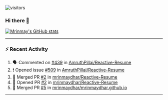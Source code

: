 ![visitors](https://visitor-badge.glitch.me/badge?page_id=mrinmaydhar.mrinmaydhar)

### Hi there 👋
[![Mrinmay's GitHub stats](https://github-readme-stats.vercel.app/api?username=mrinmaydhar&count_private=true&show_icons=true&theme=radical)](https://github.com/anuraghazra/github-readme-stats)

---

### :zap: Recent Activity

<!--START_SECTION:activity-->
1. 🗣 Commented on [#439](https://github.com/AmruthPillai/Reactive-Resume/issues/439) in [AmruthPillai/Reactive-Resume](https://github.com/AmruthPillai/Reactive-Resume)
2. ❗️ Opened issue [#509](https://github.com/AmruthPillai/Reactive-Resume/issues/509) in [AmruthPillai/Reactive-Resume](https://github.com/AmruthPillai/Reactive-Resume)
3. 🎉 Merged PR [#2](https://github.com/mrinmaydhar/Reactive-Resume/pull/2) in [mrinmaydhar/Reactive-Resume](https://github.com/mrinmaydhar/Reactive-Resume)
4. 💪 Opened PR [#2](https://github.com/mrinmaydhar/Reactive-Resume/pull/2) in [mrinmaydhar/Reactive-Resume](https://github.com/mrinmaydhar/Reactive-Resume)
5. 🎉 Merged PR [#5](https://github.com/mrinmaydhar/mrinmaydhar.github.io/pull/5) in [mrinmaydhar/mrinmaydhar.github.io](https://github.com/mrinmaydhar/mrinmaydhar.github.io)
<!--END_SECTION:activity-->

---

<!--
**mrinmaydhar/mrinmaydhar** is a ✨ _special_ ✨ repository because its `README.md` (this file) appears on your GitHub profile.

Here are some ideas to get you started:

- 🔭 I’m currently working on ...
- 🌱 I’m currently learning ...
- 👯 I’m looking to collaborate on ...
- 🤔 I’m looking for help with ...
- 💬 Ask me about ...
- 📫 How to reach me: ...
- 😄 Pronouns: ...
- ⚡ Fun fact: ...
-->
